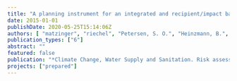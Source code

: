 ```yaml
---
title: "A planning instrument for an integrated and recipient/impact based CSO control under conditions of climate change"
date: 2015-01-01
publishDate: 2020-05-25T15:14:06Z
authors: [ "matzinger", "riechel", "Petersen, S. O.", "Heinzmann, B.", "Pawlowsky-Reusing, E." ]
publication_types: ["6"]
abstract: ""
featured: false
publication: "*Climate Change, Water Supply and Sanitation. Risk assessment, management, mitigation and reduction*"
projects: ["prepared"]
---
```



